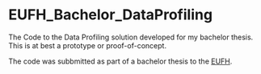# EUFH_Bachelor_DataProfiling

The Code to the Data Profiling solution developed for my bachelor thesis.
This is at best a prototype or proof-of-concept.

The code was subbmitted as part of a bachelor thesis to the [EUFH](https://www.eufh.de/).
